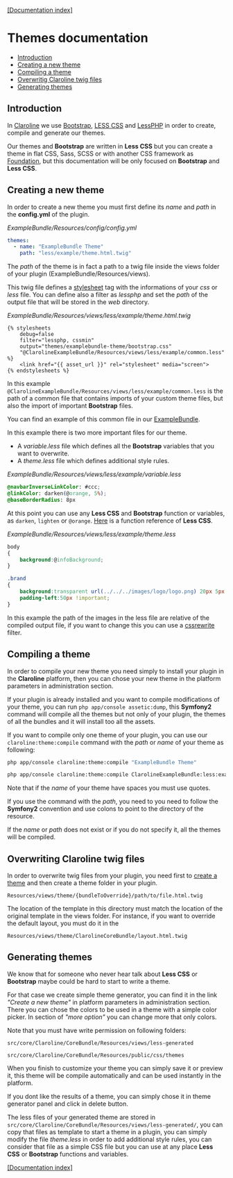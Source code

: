 [[Documentation index]][index_path]

Themes documentation
====================

- [Introduction](#introduction)
- [Creating a new theme](#creating-a-new-theme)
- [Compiling a theme](#compiling-a-theme)
- [Overwritig Claroline twig files](#overwriting-claroline-twig-files)
- [Generating themes](#generating-themes)

Introduction
------------

In [Claroline][claroline] we use [Bootstrap][bootstrap], [LESS CSS][lesscss]
and [LessPHP][lessphp] in order to create, compile and generate our themes.

Our themes and **Bootstrap** are written in **Less CSS** but you can create a
theme
in flat CSS, Sass, SCSS or with another CSS framework as
[Foundation][foundation], but this documentation will be only focused on
**Bootstrap** and **Less CSS**.

Creating a new theme
--------------------

In order to create a new theme you must first define its *name* and *path* in
the **config.yml** of the plugin.

*ExampleBundle/Resources/config/config.yml*

```yml
themes:
  - name: "ExampleBundle Theme"
    path: "less/example/theme.html.twig"
```

The *path* of the theme is in fact a path to a twig file inside the views
folder of your plugin (ExampleBundle/Resources/views).

This twig file defines a [stylesheet][assets] tag with the informations of
your *css* or *less* file. You can define also a filter as *lessphp* and set
the *path* of the output file that will be stored in the *web* directory.

*ExampleBundle/Resources/views/less/example/theme.html.twig*

```django
{% stylesheets
    debug=false
    filter="lessphp, cssmin"
    output="themes/examplebundle-theme/bootstrap.css"
    "@ClarolineExampleBundle/Resources/views/less/example/common.less"
%}
    <link href="{{ asset_url }}" rel="stylesheet" media="screen">
{% endstylesheets %}
```

In this example
`@ClarolineExampleBundle/Resources/views/less/example/common.less` is the path
of a common file that contains imports of your custom theme files, but also the
import of important **Bootstrap** files.

You can find an example of this common file in our
[ExampleBundle][examplebundle].

In this example there is two more important files for our theme.

- A *variable.less* file which defines all the **Bootstrap** variables that you
  want to overwrite.
- A *theme.less* file which defines additional style rules.

*ExampleBundle/Resources/views/less/example/variable.less*

```css
@navbarInverseLinkColor: #ccc;
@linkColor: darken(@orange, 5%);
@baseBorderRadius: 8px
```

At this point you can use any **Less CSS** and **Bootstrap** function or
variables, as `darken`, `lighten` or `@orange`.
[Here][lesscssfunction] is a function reference of **Less CSS**.

*ExampleBundle/Resources/views/less/example/theme.less*

```css
body
{
    background:@infoBackground;
}

.brand
{
    background:transparent url(../../../images/logo/logo.png) 20px 5px no-repeat;
    padding-left:50px !important;
}
```

In this example the path of the images in the less file are relative of the
compiled output file, if you want to change this you can use a
[cssrewrite][assetsrewrite] filter.

Compiling a theme
-----------------

In order to compile your new theme you need simply to install your plugin in
the **Claroline** platform, then you can chose your new theme in the platform
parameters in administration section.

If your plugin is already installed and you want to compile modifications of
your theme, you can run `php app/console assetic:dump`, this **Symfony2**
command will compile all the themes but not only of your plugin, the themes of
all the bundles and it will install too all the assets.

If you want to compile only one theme of your plugin, you can use our
`claroline:theme:compile` command with the *path* or *name* of your theme as
following:

```sh
php app/console claroline:theme:compile "ExampleBundle Theme"
```

```sh
php app/console claroline:theme:compile ClarolineExampleBundle:less:example/theme.html.twig
```

Note that if the *name* of your theme have spaces you must use quotes.

If you use the command with the *path*, you need to you need to follow the
**Symfony2** convention and use colons to point to the directory of the
resource.

If the *name* or *path* does not exist or if you do not specify it, all the
themes will be compiled.

Overwriting Claroline twig files
--------------------------------

In order to overwrite twig files from your plugin, you need first
to [create a theme](#newtheme) and then create a theme folder in your plugin.

    Resources/views/theme/{bundleToOverride}/path/to/file.html.twig

The location of the template in this directory must match the location of the
original template in the views folder.
For instance, if you want to override the default layout, you must do it in the

    Resources/views/theme/ClarolineCoreBundle/layout.html.twig

Generating themes
-----------------

We know that for someone who never hear talk about **Less CSS** or
**Bootstrap** maybe could be hard to start to write a theme.

For that case we create simple theme generator, you can find it in the link
*"Create a new theme"* in platform parameters in administration section. There
you can chose the colors to be used in a theme with a simple color picker. In
section of *"more option"* you can change more that only colors.

Note that you must have write permission on following folders:

`src/core/Claroline/CoreBundle/Resources/views/less-generated`

`src/core/Claroline/CoreBundle/Resources/public/css/themes`

When you finish to customize your theme you can simply save it or preview it,
this theme will be compile automatically and can be used instantly in the
platform.

If you dont like the results of a theme, you can simply chose it in theme
generator panel and click in delete button.

The less files of your generated theme are stored in
`src/core/Claroline/CoreBundle/Resources/views/less-generated/`, you can copy
that files as template to start a theme in a plugin, you can simply modify the
file *theme.less* in order to add additional style rules, you can consider that
file as a simple CSS file but you can use at any place **Less CSS** or
**Bootstrap** functions and variables.

[[Documentation index]][index_path]

[index_path]: ../../index.md
[claroline]: http://www.claroline.net
[bootstrap]: http://twitter.github.io/bootstrap/
[lesscss]: http://lesscss.org/
[lessphp]: http://leafo.net/lessphp/
[twitter]: https://twitter.com
[mdo]: https://twitter.com/mdo
[fat]: https://twitter.com/fat
[sass]: http://sass-lang.com/
[foundation]: http://foundation.zurb.com/
[assets]: http://symfony.com/doc/current/cookbook/assetic/asset_management.html#cookbook-assetic-including-css
[assetsrewrite]: http://symfony.com/doc/current/cookbook/assetic/asset_management.html#fixing-css-paths-with-the-cssrewrite-filter
[examplebundle]: https://github.com/claroline/ExampleBundle
[lesscssfunction]: http://lesscss.org/#reference
[nodejs]: http://nodejs.org/
